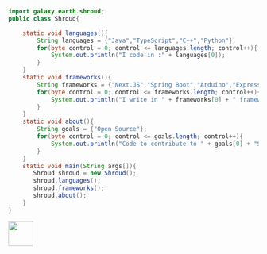 ```java
import galaxy.earth.shroud;
public class Shroud{

    static void languages(){
        String languages = {"Java","TypeScript","C++","Python"};
        for(byte control = 0; control <= languages.length; control++){
            System.out.println("I code in :" + languages[0]);
        }
    }
    static void frameworks(){
        String frameworks = {"Next.JS","Spring Boot","Arduino","Express.JS","PyTorch","Keras","TensorFlow"};
        for(byte control = 0; control <= frameworks.length; control++){
            System.out.println("I write in " + frameworks[0] + " framework");
        }
    }
    static void about(){
        String goals = {"Open Source"};
        for(byte control = 0; control <= goals.length; control++){
            System.out.println("Code to contribute to " + goals[0] + "Software & Communties");
        }
    }
    static void main(String args[]){
       Shroud shroud = new Shroud();
       shroud.languages();
       shroud.frameworks();
       shroud.about();
    }
}
```
<a href="https://github.com/sponsors/shrou-d"><img height = "50" src="https://img.shields.io/static/v1?label=Sponsor&amp;message=%E2%9D%A4&amp;logo=GitHub&amp;color=%23fe8e86" alt=""></a>
